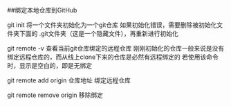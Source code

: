 ##绑定本地仓库到GitHub

git init
    将一个文件夹初始化为一个git仓库
    如果初始化错误，需要删除被初始化文件夹下面的 .git文件夹（这是一个隐藏文件），再重新进行初始化

git remote -v
    查看当前git仓库绑定的远程仓库
    刚刚初始化的仓库一般来说是没有绑定远程仓库的，而从线上clone下来的仓库是必然有远程绑定的
    若使用该命令时，显示是空白的，即是无绑定

git remote add origin 仓库地址
    绑定远程仓库

git remote remove origin
    移除绑定


